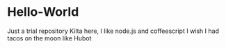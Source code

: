 # Hello-World
Just a trial repository
Kilta here, I like node.js and coffeescript
I wish I had tacos on the moon like Hubot
